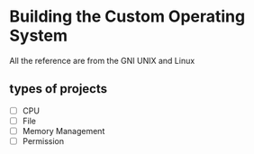 # Building the Custom Operating System

All the reference are from the GNI UNIX and Linux

## types of projects
- [ ] CPU
- [ ] File
- [ ] Memory Management
- [ ] Permission